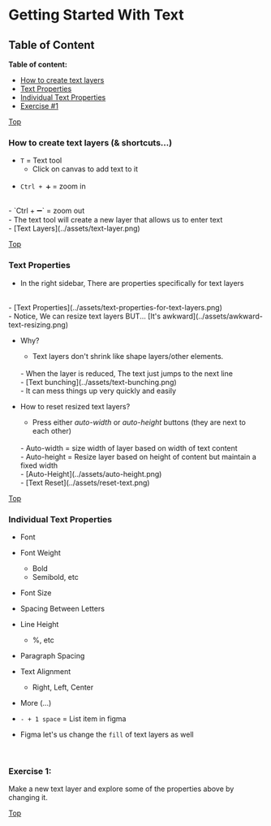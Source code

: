 # Getting Started With Text

<a id="top"></a>
## Table of Content

**Table of content:**
 - [How to create text layers](#item-one)
 - [Text Properties](#item-two)
 - [Individual Text Properties](#item-three)
 - [Exercise #1](#item-four)
 
 <a id="item-one"></a>
[Top](#top)
 ### How to create text layers (& shortcuts...)
 - `T` = Text tool 
    - Click on canvas to add text to it
    <br/>
 - `Ctrl + ➕` = zoom in
 <br/>
 - `Ctrl + ➖` = zoom out
 <br/>
 - The text tool will create a new layer that allows us to enter text
 <br/>
 - [Text Layers](../assets/text-layer.png)
 <br/>

 <a id="item-two"></a>
 [Top](#top)
 ### Text Properties 
 - In the right sidebar, There are properties specifically for text layers
 <br/>
 - [Text Properties](../assets/text-properties-for-text-layers.png)
 <br/>
 - Notice, We can resize text layers BUT... [It's awkward](../assets/awkward-text-resizing.png)

 - Why?
    - Text layers don't shrink like shape layers/other elements.
    <br/>
    - When the layer is reduced, The text just jumps to the next line
    <br/>
    - [Text bunching](../assets/text-bunching.png)
    <br/>
    - It can mess things up very quickly and easily

- How to reset resized text layers?
    - Press either *auto-width* or *auto-height* buttons (they are next to each other)
    <br/>
    - Auto-width = size width of layer based on width of text content
    <br/>
    - Auto-height = Resize layer based on height of content but maintain a fixed width
    <br/>
    - [Auto-Height](../assets/auto-height.png)
    <br/>
    - [Text Reset](../assets/reset-text.png)
 <a id="item-three"></a>
 
 [Top](#top)
 ### Individual Text Properties
 - Font 
 - Font Weight 
    - Bold 
    - Semibold, etc
 - Font Size
 - Spacing Between Letters
 - Line Height 
    - %, etc
 - Paragraph Spacing 

- Text Alignment
    - Right, Left, Center
- More (...)
- `- + 1 space` = List item in figma
- Figma let's us change the `fill` of text layers as well
 <br/>
 
<a id="item-four"></a>
### Exercise 1:

Make a new text layer and explore some of the properties above by changing it. 

 [Top](#top)
